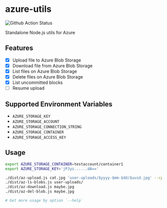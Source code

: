 # azure-utils

![Github Action Status](https://github.com/hangxingliu/azure-utils/actions/workflows/main.yaml/badge.svg?branch=main)

Standalone Node.js utils for Azure

## Features

- [x] Upload file to Azure Blob Storage
- [x] Download file from Azure Blob Storage
- [x] List files on Azure Blob Storage
- [x] Delete files on Azure Blob Storage
- [x] List uncommitted blocks
- [ ] Resume upload

## Supported Environment Variables

- `AZURE_STORAGE_KEY`
- `AZURE_STORAGE_ACCOUNT`
- `AZURE_STORAGE_CONNECTION_STRING`
- `AZURE_STORAGE_CONTAINER`
- `AZURE_STORAGE_ACCESS_KEY`

## Usage

``` bash
export AZURE_STORAGE_CONTAINER=testaccount/container1
export AZURE_STORAGE_KEY='jPJyz......dA=='

./dist/az-upload.js cat.jpg 'user-uploads/$yyyy-$mm-$dd/$uuid.jpg' --cp 'user-uploads/by-uid/10/cat.jpg' --cp 'maybe.jpg'
./dist/az-ls-blobs.js user-uploads/
./dist/az-download.js maybe.jpg
./dist/az-del-blob.js maybe.jpg

# Get more usage by option `--help`
```

